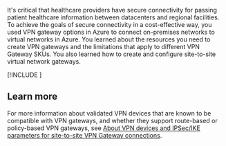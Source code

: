 It's critical that healthcare providers have secure connectivity for passing patient healthcare information between datacenters and regional facilities. To achieve the goals of secure connectivity in a cost-effective way, you used VPN gateway options in Azure to connect on-premises networks to virtual networks in Azure. You learned about the resources you need to create VPN gateways and the limitations that apply to different VPN Gateway SKUs. You also learned how to create and configure site-to-site virtual network gateways.

[!INCLUDE [](../../../includes/azure-optional-exercise-subscription-cleanup.md)]

## Learn more

For more information about validated VPN devices that are known to be compatible with VPN gateways, and whether they support route-based or policy-based VPN gateways, see [About VPN devices and IPSec/IKE parameters for site-to-site VPN Gateway connections](/azure/vpn-gateway/vpn-gateway-about-vpn-devices).